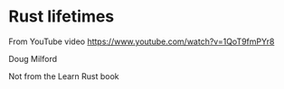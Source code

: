 # Rust lifetimes

From YouTube video https://www.youtube.com/watch?v=1QoT9fmPYr8

Doug Milford

Not from the Learn Rust book
